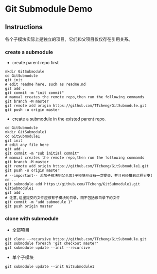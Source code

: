 # Git Submodule Demo
## Instructions
各个子模块实际上是独立的项目，它们和父项目仅仅存在引用关系。

### create a submodule
- create parent repo first
```shell script
mkdir GitSubmodule
cd GitSubmodule
git init
# edit readme here, such as readme.md
git add .
git commit -m "init commit"
# manual creates the remote repo,then run the following commands
git branch -M master
git remote add origin https://github.com/TTcheng/GitSubmodule.git
git push -u origin master
```
- create a submodule in the existed parent repo.
```shell script
cd GitSubmodule
mkdir GitSubmodule1
cd GitSubmodule1
git init
# edit any file here
git add .
git commit -m "sub initial commit"
# manual creates the remote repo,then run the following commands
git branch -M master
git remote add origin https://github.com/TTcheng/GitSubmodule1.git
git push -u origin master
# --important-- 添加子模块到父仓库(子模块应该有一次提交，并且已经推到远程分支)
cd ..
git submodule add https://github.com/TTcheng/GitSubmodule1.git GitSubmodule1
git add .
# 注意,这里提交的文件应该有子模块的目录，而不包括该目录下的文件
git commit -m "add submodule 1"
git push origin master
```
### clone with submodule
 - 全部项目 
```shell script
git clone --recursive https://github.com/TTcheng/GitSubmodule.git
git submodule foreach 'git checkout master'
git submodule update --init --recursive
```
 - 单个子模块
```shell script
git submodule update --init GitSubmodule1 
```